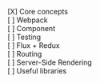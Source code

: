 
 [X] Core concepts<br/>
 [ ] Webpack<br/>
 [ ] Component <br/>
 [ ] Testing<br/>
 [ ] Flux + Redux<br/>
 [ ] Routing<br/>
 [ ] Server-Side Rendering<br/>
 [ ] Useful libraries<br/>
